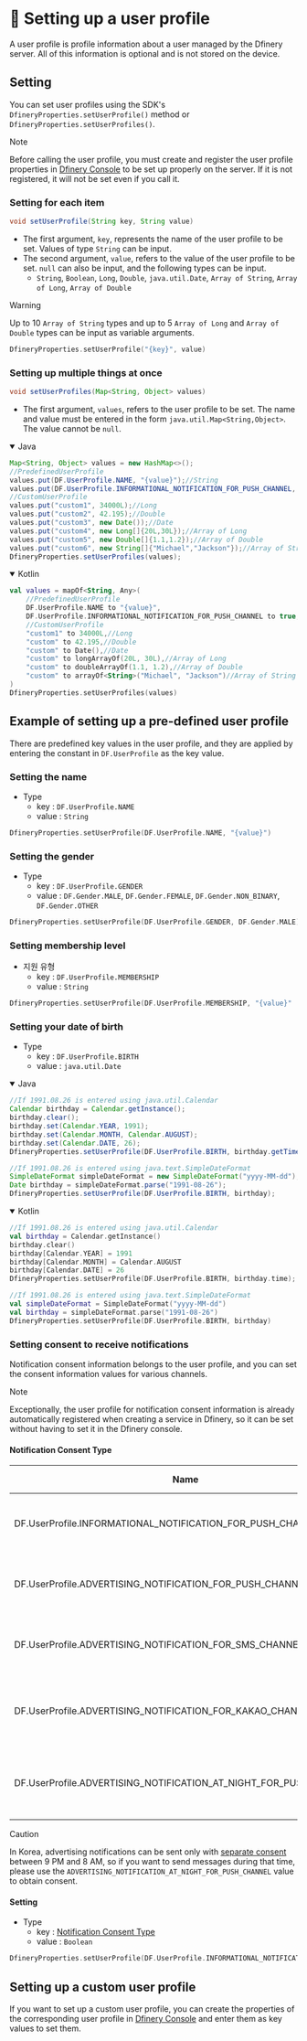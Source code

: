 # 👤 Setting up a user profile

A user profile is profile information about a user managed by the Dfinery server. All of this information is optional and is not stored on the device.

## Setting

You can set user profiles using the SDK's `DfineryProperties.setUserProfile()` method or `DfineryProperties.setUserProfiles()`.

> [!NOTE]
> Before calling the user profile, you must create and register the user profile properties in [Dfinery Console](https://console.dfinery.ai/) to be set up properly on the server. If it is not registered, it will not be set even if you call it.

### Setting for each item

```java
void setUserProfile(String key, String value)
```

- The first argument, `key`, represents the name of the user profile to be set. Values of type `String` can be input.
- The second argument, `value`, refers to the value of the user profile to be set. `null` can also be input, and the following types can be input.
	-  `String`, `Boolean`, `Long`, `Double`, `java.util.Date`, `Array of String`, `Array of Long`, `Array of Double`

> [!WARNING]
> Up to 10 `Array of String` types and up to 5 `Array of Long` and `Array of Double` types can be input as variable arguments.

```kotlin
DfineryProperties.setUserProfile("{key}", value)
```

### Setting up multiple things at once

```java
void setUserProfiles(Map<String, Object> values)
```

- The first argument, `values`, refers to the user profile to be set. The name and value must be entered in the form `java.util.Map<String,Object>`. The value cannot be `null`.

<details open>
<summary>Java</summary>

```java
Map<String, Object> values = new HashMap<>();
//PredefinedUserProfile
values.put(DF.UserProfile.NAME, "{value}");//String
values.put(DF.UserProfile.INFORMATIONAL_NOTIFICATION_FOR_PUSH_CHANNEL, true);//Boolean
//CustomUserProfile
values.put("custom1", 34000L);//Long
values.put("custom2", 42.195);//Double
values.put("custom3", new Date());//Date
values.put("custom4", new Long[]{20L,30L});//Array of Long
values.put("custom5", new Double[]{1.1,1.2});//Array of Double
values.put("custom6", new String[]{"Michael","Jackson"});//Array of String
DfineryProperties.setUserProfiles(values);
```

</details>
<details open>
<summary open >Kotlin</summary>

```kotlin
val values = mapOf<String, Any>(
    //PredefinedUserProfile
    DF.UserProfile.NAME to "{value}",
    DF.UserProfile.INFORMATIONAL_NOTIFICATION_FOR_PUSH_CHANNEL to true,
    //CustomUserProfile
    "custom1" to 34000L,//Long
    "custom" to 42.195,//Double
    "custom" to Date(),//Date
    "custom" to longArrayOf(20L, 30L),//Array of Long
    "custom" to doubleArrayOf(1.1, 1.2),//Array of Double
    "custom" to arrayOf<String>("Michael", "Jackson")//Array of String
)
DfineryProperties.setUserProfiles(values)
```

</details>


## Example of setting up a pre-defined user profile
There are predefined key values in the user profile, and they are applied by entering the constant in `DF.UserProfile` as the key value.

### Setting the name
- Type
    - key : `DF.UserProfile.NAME`
    - value : `String`

```kotlin
DfineryProperties.setUserProfile(DF.UserProfile.NAME, "{value}")
```
### Setting the gender
- Type
    - key : `DF.UserProfile.GENDER`
    - value : `DF.Gender.MALE`, `DF.Gender.FEMALE`, `DF.Gender.NON_BINARY`, `DF.Gender.OTHER` 

```kotlin
DfineryProperties.setUserProfile(DF.UserProfile.GENDER, DF.Gender.MALE)
```
### Setting membership level
- 지원 유형
    - key : `DF.UserProfile.MEMBERSHIP`
    - value : `String`

```kotlin
DfineryProperties.setUserProfile(DF.UserProfile.MEMBERSHIP, "{value}"
```
### Setting your date of birth
- Type
    - key : `DF.UserProfile.BIRTH`
    - value : `java.util.Date`

<details open>
<summary>Java</summary>

```java
//If 1991.08.26 is entered using java.util.Calendar
Calendar birthday = Calendar.getInstance();
birthday.clear();
birthday.set(Calendar.YEAR, 1991);
birthday.set(Calendar.MONTH, Calendar.AUGUST);
birthday.set(Calendar.DATE, 26);
DfineryProperties.setUserProfile(DF.UserProfile.BIRTH, birthday.getTime());

//If 1991.08.26 is entered using java.text.SimpleDateFormat
SimpleDateFormat simpleDateFormat = new SimpleDateFormat("yyyy-MM-dd");
Date birthday = simpleDateFormat.parse("1991-08-26");
DfineryProperties.setUserProfile(DF.UserProfile.BIRTH, birthday);
```

</details>
<details open>
<summary open >Kotlin</summary>

```kotlin
//If 1991.08.26 is entered using java.util.Calendar
val birthday = Calendar.getInstance()
birthday.clear()
birthday[Calendar.YEAR] = 1991
birthday[Calendar.MONTH] = Calendar.AUGUST
birthday[Calendar.DATE] = 26
DfineryProperties.setUserProfile(DF.UserProfile.BIRTH, birthday.time);

//If 1991.08.26 is entered using java.text.SimpleDateFormat
val simpleDateFormat = SimpleDateFormat("yyyy-MM-dd")
val birthday = simpleDateFormat.parse("1991-08-26")
DfineryProperties.setUserProfile(DF.UserProfile.BIRTH, birthday)
```

</details>

### Setting consent to receive notifications
Notification consent information belongs to the user profile, and you can set the consent information values for various channels.

> [!NOTE]
> Exceptionally, the user profile for notification consent information is already automatically registered when creating a service in Dfinery, so it can be set without having to set it in the Dfinery console.

#### Notification Consent Type

|Name|Channel Type|Description|
|---|---|---|
|DF.UserProfile.INFORMATIONAL_NOTIFICATION_FOR_PUSH_CHANNEL|Push|Consent to informational notifications for push channels|
|DF.UserProfile.ADVERTISING_NOTIFICATION_FOR_PUSH_CHANNEL|Push|Consent to advertising notifications for push channels|
|DF.UserProfile.ADVERTISING_NOTIFICATION_FOR_SMS_CHANNEL|SMS|Consent to advertising notifications for sms channels|
|DF.UserProfile.ADVERTISING_NOTIFICATION_FOR_KAKAO_CHANNEL|[Alim Talk](https://docs.kakaoi.ai/kakao_i_connect_message/bizmessage_eng/agent/at/)|Consent to advertising notifications for Kakao Alim Talk channel|
|DF.UserProfile.ADVERTISING_NOTIFICATION_AT_NIGHT_FOR_PUSH_CHANNEL|PUSH|Consent to advertising notifications at night for push channels|

> [!CAUTION]
> In Korea, advertising notifications can be sent only with [separate consent](https://spam.kisa.or.kr/spam/na/ntt/selectNttInfo.do?mi=1037&nttSn=1351&bbsId=1003) between 9 PM and 8 AM, so if you want to send messages during that time, please use the `ADVERTISING_NOTIFICATION_AT_NIGHT_FOR_PUSH_CHANNEL` value to obtain consent.

#### Setting
- Type
    - key : [Notification Consent Type](#notification-consent-type)
    - value : `Boolean`

```kotlin
DfineryProperties.setUserProfile(DF.UserProfile.INFORMATIONAL_NOTIFICATION_FOR_PUSH_CHANNEL, true);
```

## Setting up a custom user profile
 If you want to set up a custom user profile, you can create the properties of the corresponding user profile in [Dfinery Console](https://console.dfinery.ai/) and enter them as key values to set them.
